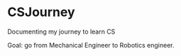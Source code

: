 # CSJourney
Documenting my journey to learn CS

Goal: go from Mechanical Engineer to Robotics engineer.
